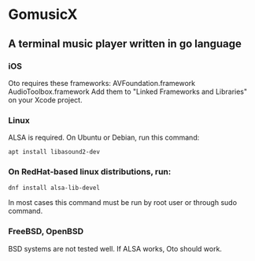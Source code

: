 # GomusicX
A terminal music player written in go language
---
### iOS
Oto requires these frameworks:
AVFoundation.framework
AudioToolbox.framework
Add them to "Linked Frameworks and Libraries" on your Xcode project.
### Linux
ALSA is required. On Ubuntu or Debian, run this command:

`apt install libasound2-dev`
### On RedHat-based linux distributions, run:
`dnf install alsa-lib-devel`

In most cases this command must be run by root user or through sudo command.
### FreeBSD, OpenBSD
BSD systems are not tested well. If ALSA works, Oto should work.